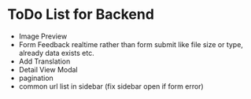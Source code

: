 # ToDo List for Backend

* Image Preview
* Form Feedback realtime rather than form submit like file size or type, already data exists etc.
* Add Translation
* Detail View Modal
* pagination
* common url list in sidebar (fix sidebar open if form error)
